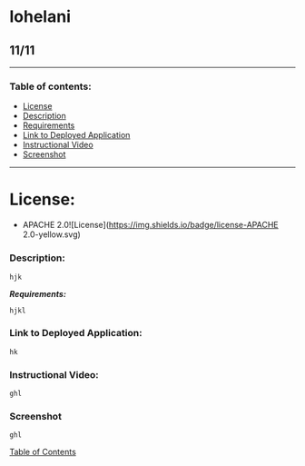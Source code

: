 # lohelani

## 11/11

---

### Table of contents:
* [License](#license)
* [Description](#description)
* [Requirements](#requirements)
* [Link to Deployed Application](#link-to-deployed-application)
* [Instructional Video](#instructional-video)
* [Screenshot](#screenshot)


---

# License:

   * APACHE 2.0![License](https://img.shields.io/badge/license-APACHE 2.0-yellow.svg)

### Description:

    hjk
            
***Requirements:***

    hjkl
        
### Link to Deployed Application:

    hk

### Instructional Video:

    ghl
        
### Screenshot
    
    ghl
    
[Table of Contents](#table-of-contents)